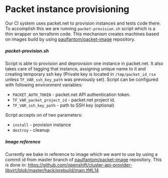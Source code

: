 # Packet instance provisioning

Our CI system uses packet.net to provision instances and tests code there. To accomplish this we are running 
`packet-provision.sh` script which is a thin wrapper on terraform code. This mechanism creates machines based on images
build by using [paulfantom/packet-image](https://github.com/paulfantom/packet-image) repository.

##### packet-provision.sh

Script is able to provision and deprovision one instance in packet.net. It also takes care of tagging that instance,
assigning unique name to it and creating temporary ssh key (Private key is located in `/tmp/packet_id_rsa` unless 
`TF_VAR_ssh_key_path` was previously set).
Script can be configured with following environment variables:
- `PACKET_AUTH_TOKEN` - packet.net API authentication token.
- `TF_VAR_packet_project_id` - packet.net project id.
- `TF_VAR_ssh_key_path` - path to SSH key (optional)

Script accepts on of two parameters:
- `install` - provision instance
- `destroy` - cleanup

##### Image reference

Currently we bake in reference to image which we want to use by using a commit id from master branch of
[paulfantom/packet-image](https://github.com/paulfantom/packet-image) repository. This is done in: 
https://github.com/openshift/cluster-api-provider-libvirt/blob/master/hack/prebuild/main.tf#L14
